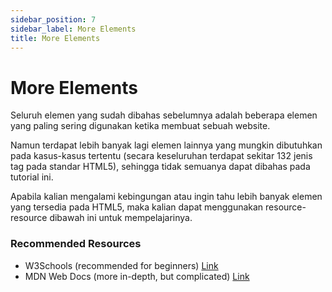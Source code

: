 ```yaml
---
sidebar_position: 7
sidebar_label: More Elements
title: More Elements
---
```


# More Elements
Seluruh elemen yang sudah dibahas sebelumnya adalah beberapa elemen yang paling sering digunakan ketika membuat sebuah website.

Namun terdapat lebih banyak lagi elemen lainnya yang mungkin dibutuhkan pada kasus-kasus tertentu (secara keseluruhan terdapat sekitar 132 jenis tag pada standar HTML5), sehingga tidak semuanya dapat dibahas pada tutorial ini.

Apabila kalian mengalami kebingungan atau ingin tahu lebih banyak elemen yang tersedia pada HTML5, maka kalian dapat menggunakan resource-resource dibawah ini untuk mempelajarinya.

### Recommended Resources
- W3Schools (recommended for beginners) [Link](https://www.w3schools.com/html/)
- MDN Web Docs (more in-depth, but complicated) [Link](https://developer.mozilla.org/en-US/docs/Web/HTML)
